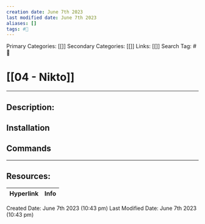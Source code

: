 ```yaml
---
creation date: June 7th 2023
last modified date: June 7th 2023
aliases: []
tags: #🧰
---
```


Primary Categories: [[]] 
Secondary Categories: [[]] 
Links: [[]] 
Search Tag: #🧰  

# [[04 - Nikto]]  
___

## Description:


## Installation


## Commands



___

## Resources:

| Hyperlink | Info |
| --------- | ---- |


Created Date: June 7th 2023 (10:43 pm) 
Last Modified Date: June 7th 2023 (10:43 pm)
